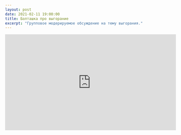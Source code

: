 ```yaml
---
layout: post
date: 2021-02-11 19:00:00
title: Болташка про выгорание
excerpt: "Групповое модерируемое обсуждение на тему выгорания."
---
```


<p class="video">
    <iframe width="560" height="315" src="https://www.youtube.com/embed/S6goI3KT27M" frameborder="0" allow="accelerometer; autoplay; clipboard-write; encrypted-media; gyroscope; picture-in-picture" allowfullscreen></iframe>
</p>
